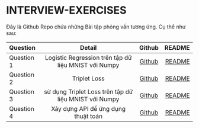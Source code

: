 # INTERVIEW-EXERCISES

Đây là Github Repo chứa những Bài tập phỏng vấn tương ứng. Cụ thể như sau:

| Question   | Detail  | Github |README|
| :----------|:-----------------:| :-----:|-----:|
| Question 1 | Logistic Regression trên tập dữ liệu MNIST với Numpy| [Github](https://github.com/Novanv/INTERVIEW-EXERCISES/tree/master/EXERCISES_1) |[README](https://github.com/Novanv/INTERVIEW-EXERCISES/blob/master/EXERCISES_1/README.md)|
| Question 2 | Triplet Loss     |   [Github](https://github.com/Novanv/INTERVIEW-EXERCISES/tree/master/EXERCISES_2) |[README](https://github.com/Novanv/INTERVIEW-EXERCISES/blob/master/EXERCISES_2/README.md)|
| Question 3 | sử dụng Triplet Loss trên tập dữ liệu MNIST với Numpy  |   [Github](https://github.com/Novanv/INTERVIEW-EXERCISES/tree/master/EXERCISES_3) |[README](https://github.com/Novanv/INTERVIEW-EXERCISES/blob/master/EXERCISES_3/Readme.md)|
| Question 4 | Xây dựng API để ứng dụng thuật toán |   [Github](https://github.com/Novanv/INTERVIEW-EXERCISES/tree/master/EXERCISES_4) |[README](https://github.com/Novanv/INTERVIEW-EXERCISES/blob/master/EXERCISES_4/README.md)|
